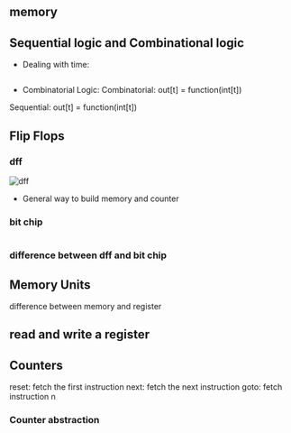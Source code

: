 ## memory

## Sequential logic and Combinational logic

* Dealing with time:

![]()

* Combinatorial Logic:
Combinatorial: out[t] = function(int[t])

Sequential: out[t] = function(int[t])



## Flip Flops

### dff

![dff]()

* General way to build memory and counter

### bit chip 

![]()

### difference between dff and bit chip

## Memory Units


difference between memory and register

## read and write a register

## Counters

reset: fetch the first instruction
next: fetch the next instruction
goto: fetch instruction n


### Counter abstraction

